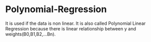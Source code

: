 # Polynomial-Regression
It is used if the data is non linear.
It is also called Polynomial Linear Regression because there is linear relationship between y and weights(B0,B1,B2,...Bn).

